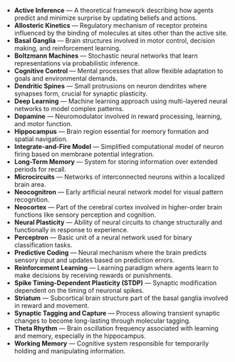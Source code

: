 - **Active Inference** — A theoretical framework describing how agents predict and minimize surprise by updating beliefs and actions.
- **Allosteric Kinetics** — Regulatory mechanism of receptor proteins influenced by the binding of molecules at sites other than the active site.
- **Basal Ganglia** — Brain structures involved in motor control, decision making, and reinforcement learning.
- **Boltzmann Machines** — Stochastic neural networks that learn representations via probabilistic inference.
- **Cognitive Control** — Mental processes that allow flexible adaptation to goals and environmental demands.
- **Dendritic Spines** — Small protrusions on neuron dendrites where synapses form, crucial for synaptic plasticity.
- **Deep Learning** — Machine learning approach using multi-layered neural networks to model complex patterns.
- **Dopamine** — Neuromodulator involved in reward processing, learning, and motor function.
- **Hippocampus** — Brain region essential for memory formation and spatial navigation.
- **Integrate-and-Fire Model** — Simplified computational model of neuron firing based on membrane potential integration.
- **Long-Term Memory** — System for storing information over extended periods for recall.
- **Microcircuits** — Networks of interconnected neurons within a localized brain area.
- **Neocognitron** — Early artificial neural network model for visual pattern recognition.
- **Neocortex** — Part of the cerebral cortex involved in higher-order brain functions like sensory perception and cognition.
- **Neural Plasticity** — Ability of neural circuits to change structurally and functionally in response to experience.
- **Perceptron** — Basic unit of a neural network used for binary classification tasks.
- **Predictive Coding** — Neural mechanism where the brain predicts sensory input and updates based on prediction errors.
- **Reinforcement Learning** — Learning paradigm where agents learn to make decisions by receiving rewards or punishments.
- **Spike Timing-Dependent Plasticity (STDP)** — Synaptic modification dependent on the timing of neuronal spikes.
- **Striatum** — Subcortical brain structure part of the basal ganglia involved in reward and movement.
- **Synaptic Tagging and Capture** — Process allowing transient synaptic changes to become long-lasting through molecular tagging.
- **Theta Rhythm** — Brain oscillation frequency associated with learning and memory, especially in the hippocampus.
- **Working Memory** — Cognitive system responsible for temporarily holding and manipulating information.
